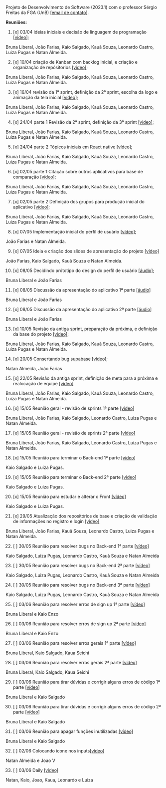 Projeto de Desenvolvimento de Software (2023.1) com o professor Sérgio Freitas da FGA (UnB) [[email de contato]](mailto:sergiofreitas@unb.br).

**Reuniões:**

1. [x] 03/04 ideias iniciais e decisão de linguagem de programação [[vídeo]](https://youtu.be/oCo3_l9yjag);

Bruna Liberal, João Farias, Kaio Salgado, Kauã Souza, Leonardo Castro, Luiza Pugas e Natan Almeida.

2. [x] 10/04 criação de Kanban com backlog inicial, e criação e organização de repósitorios [[vídeo]](https://youtu.be/O5FdUxWQ-uo);

Bruna Liberal, João Farias, Kaio Salgado, Kauã Souza, Leonardo Castro, Luiza Pugas e Natan Almeida.

3. [x] 16/04 revisão da 1ª sprint, definição da 2ª sprint, escolha da logo e animação da tela inicial [[vídeo]](https://youtu.be/jxAqiAvt2C0);

Bruna Liberal, João Farias, Kaio Salgado, Kauã Souza, Leonardo Castro, Luiza Pugas e Natan Almeida.

4. [x] 24/04 parte 1 Revisão da 2ª sprint, definição da 3ª sprint [[vídeo]](https://youtu.be/WNyN6yPAbT0);

Bruna Liberal, João Farias, Kaio Salgado, Kauã Souza, Leonardo Castro, Luiza Pugas e Natan Almeida.

5. [x] 24/04 parte 2  Tópicos iniciais em React native [[vídeo]](https://youtu.be/b4VeMpOEmks);

Bruna Liberal, João Farias, Kaio Salgado, Kauã Souza, Leonardo Castro, Luiza Pugas e Natan Almeida.

6. [x] 02/05 parte 1 Citação sobre outros aplicativos para base de comparação [[vídeo]](https://youtu.be/aX6EJ64jHoY);

Bruna Liberal, João Farias, Kaio Salgado, Kauã Souza, Leonardo Castro, Luiza Pugas e Natan Almeida.

7. [x] 02/05 parte 2  Definição dos grupos para produção inicial do aplicativo [[vídeo]](https://youtu.be/rBXUtj7sAX0);

Bruna Liberal, João Farias, Kaio Salgado, Kauã Souza, Leonardo Castro, Luiza Pugas e Natan Almeida.

8. [x] 07/05 Implementação inicial do perfil de usuário [[vídeo]](https://drive.google.com/file/d/1XB61Jdf-LdMIWr0ys6N97RTjtzkYUFQn/view);

João Farias e Natan Almeida.

9. [x] 07/05 Ideia e criação dos slides de apresentação do projeto [[vídeo]](https://drive.google.com/file/d/1ZezhbpmLyczMzsruozhcSelmjmluidLE/view)

João Farias, Kaio Salgado, Kauã Souza e Natan Almeida.

10. [x] 08/05 Decidindo prótotipo do design do perfil de usuário [[áudio]](https://drive.google.com/file/d/12aYS3isiaclU01EWkF-XBJlAocpCyMh5/view?usp=sharing);

Bruna Liberal e João Farias

11. [x] 08/05 Discussão da apresentação do aplicativo 1ª parte [[áudio]](https://drive.google.com/file/d/1DQeybHv8wfz6V4rFa_KG2fHRNKmDh2w4/view?usp=share_link)

Bruna Liberal e João Farias

12. [x] 08/05 Discussão da apresentação do aplicativo 2ª parte [[áudio]](https://drive.google.com/file/d/1DQeybHv8wfz6V4rFa_KG2fHRNKmDh2w4/view?usp=share_link)

Bruna Liberal e João Farias

13. [x] 10/05 Revisão da antiga sprint, preparação da próxima, e definição da base do projeto [[vídeo]](https://youtu.be/Sq1C0Nz8zZM);

Bruna Liberal, João Farias, Kaio Salgado, Kauã Souza, Leonardo Castro, Luiza Pugas e Natan Almeida.

14. [x] 20/05 Consertando bug supabase [[vídeo]](https://youtu.be/_3Djb_jXkNo);

Natan Almeida, João Farias

15. [x] 22/05 Revisão da antiga sprint, definição de meta para a próxima e realocação de equipe [[vídeo]](https://youtu.be/DU-472fRkl4)

Bruna Liberal, João Farias, Kaio Salgado, Kauã Souza, Leonardo Castro, Luiza Pugas e Natan Almeida.

16. [x] 15/05 Reunião geral - revisão de sprints 1ª parte [[vídeo]](https://drive.google.com/file/d/1rmBTz3Iy73He7na2OdTFsViEjxjE9iKf/view?usp=drive_link)

Bruna Liberal, João Farias, Kaio Salgado, Leonardo Castro, Luiza Pugas e Natan Almeida.

17. [x] 15/05 Reunião geral - revisão de sprints 2ª parte [[vídeo]](https://drive.google.com/file/d/1D1DfuOspj3_7C41MF51IDv6sgiLZE72O/view?usp=sharing)

Bruna Liberal, João Farias, Kaio Salgado, Leonardo Castro, Luiza Pugas e Natan Almeida.

18. [x] 15/05 Reunião para terminar o Back-end 1ª parte [[vídeo]](https://drive.google.com/file/d/1pmXCNupsJSpWuJPjSc2MHt29f5pyMwVI/view?usp=sharing)

Kaio Salgado  e Luiza Pugas.

19. [x] 15/05 Reunião para terminar o Back-end 2ª parte [[vídeo]](https://drive.google.com/file/d/1O-nPHjGoe4WeQwkurTgQhVrXsiELTAeE/view?usp=sharing)

Kaio Salgado  e Luiza Pugas.

20. [x] 15/05 Reunião para estudar e alterar o Front  [[vídeo]](https://drive.google.com/file/d/1WZZYIj4levJ2w4Qr5EoE6zjbx2d4wPlh/view?usp=drive_link)

Kaio Salgado  e Luiza Pugas.

21. [x] 29/05 Atualização dos repositórios de base e criação de validação de informações no registro e login [[vídeo]](https://youtu.be/U9-bqkEIMPM)

Bruna Liberal, João Farias, Kauã Souza, Leonardo Castro, Luiza Pugas e Natan Almeida.

22. [ ] 30/05 Reunião para resolver bugs no Back-end 1ª parte [[vídeo]](https://drive.google.com/file/d/19DBRaCjsr-4MSIHpRAx67YfKHKb6T3Ms/view?usp=drive_link)

Kaio Salgado, Luiza Pugas, Leonardo Castro,  Kauã Souza e Natan Almeida

23. [ ] 30/05 Reunião para resolver bugs no Back-end 2ª parte [[vídeo]](https://drive.google.com/file/d/1tWH2ykm1fIBB5mw6wO1pkg_9p6gbOqqo/view?usp=sharing)

Kaio Salgado, Luiza Pugas, Leonardo Castro,  Kauã Souza e Natan Almeida

24. [ ] 30/05 Reunião para resolver bugs no Back-end 3ª parte [[vídeo]](https://drive.google.com/file/d/1-DJjDI1_H12hhwSmoCZRiPrdnCoeKbH8/view?usp=sharing)

Kaio Salgado, Luiza Pugas, Leonardo Castro,  Kauã Souza e Natan Almeida

25. [ ] 03/06 Reunião para resolver erros de sign up 1ª parte [[vídeo]](https://youtu.be/_BY5RquemNI)

Bruna Liberal e Kaio Enzo

26. [ ] 03/06 Reunião para resolver erros de sign up 2ª parte [[vídeo]](https://youtu.be/cQmHpJCXfpU)

Bruna Liberal e Kaio Enzo

27. [ ] 03/06 Reunião para resolver erros gerais 1ª parte [[vídeo]](https://youtu.be/rCcc-vSkYSo)

Bruna Liberal, Kaio Salgado, Kaua Seichi

28. [ ] 03/06 Reunião para resolver erros gerais 2ª parte [[vídeo]](https://youtu.be/3uwi8o92Wro)

Bruna Liberal, Kaio Salgado, Kaua Seichi

29. [ ] 03/06 Reunião para tirar dúvidas e corrigir alguns erros de código 1ª parte [[vídeo]](https://youtu.be/T7-6eLt_f2w)

Bruna Liberal e Kaio Salgado

30. [ ] 03/06 Reunião para tirar dúvidas e corrigir alguns erros de código 2ª parte [[vídeo]](https://youtu.be/J_4zg71HPYM)

Bruna Liberal e Kaio Salgado

31. [ ] 03/06 Reunião para apagar funções inutilizadas [[vídeo]](https://youtu.be/pwBHGEdvQdI)

Bruna Liberal e Kaio Salgado

32. [ ] 02/06 Colocando icone nos inputs[[vídeo]](https://youtu.be/BPi0cjvwpoI)

Natan Almeida e Joao V

33. [ ] 03/06 Daily [[vídeo]](https://youtu.be/2XXmVGlqNzA)

Natan, Kaio, Joao, Kaua, Leonardo e  Luiza 


